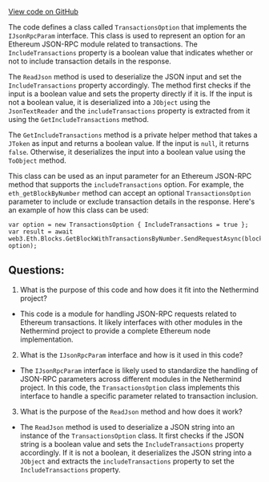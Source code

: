 [View code on GitHub](https://github.com/NethermindEth/nethermind/src/Nethermind/Nethermind.JsonRpc/Modules/Eth/TransactionsOption.cs)

The code defines a class called `TransactionsOption` that implements the `IJsonRpcParam` interface. This class is used to represent an option for an Ethereum JSON-RPC module related to transactions. The `IncludeTransactions` property is a boolean value that indicates whether or not to include transaction details in the response.

The `ReadJson` method is used to deserialize the JSON input and set the `IncludeTransactions` property accordingly. The method first checks if the input is a boolean value and sets the property directly if it is. If the input is not a boolean value, it is deserialized into a `JObject` using the `JsonTextReader` and the `includeTransactions` property is extracted from it using the `GetIncludeTransactions` method.

The `GetIncludeTransactions` method is a private helper method that takes a `JToken` as input and returns a boolean value. If the input is `null`, it returns `false`. Otherwise, it deserializes the input into a boolean value using the `ToObject` method.

This class can be used as an input parameter for an Ethereum JSON-RPC method that supports the `includeTransactions` option. For example, the `eth_getBlockByNumber` method can accept an optional `TransactionsOption` parameter to include or exclude transaction details in the response. Here's an example of how this class can be used:

```
var option = new TransactionsOption { IncludeTransactions = true };
var result = await web3.Eth.Blocks.GetBlockWithTransactionsByNumber.SendRequestAsync(blockNumber, option);
```
## Questions: 
 1. What is the purpose of this code and how does it fit into the Nethermind project?
- This code is a module for handling JSON-RPC requests related to Ethereum transactions. It likely interfaces with other modules in the Nethermind project to provide a complete Ethereum node implementation.

2. What is the `IJsonRpcParam` interface and how is it used in this code?
- The `IJsonRpcParam` interface is likely used to standardize the handling of JSON-RPC parameters across different modules in the Nethermind project. In this code, the `TransactionsOption` class implements this interface to handle a specific parameter related to transaction inclusion.

3. What is the purpose of the `ReadJson` method and how does it work?
- The `ReadJson` method is used to deserialize a JSON string into an instance of the `TransactionsOption` class. It first checks if the JSON string is a boolean value and sets the `IncludeTransactions` property accordingly. If it is not a boolean, it deserializes the JSON string into a `JObject` and extracts the `includeTransactions` property to set the `IncludeTransactions` property.